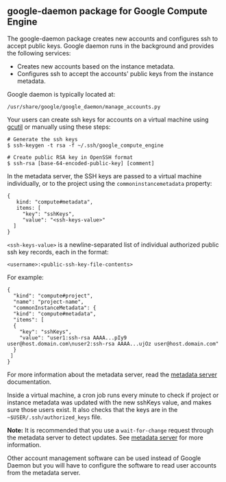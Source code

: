 ## google-daemon package for Google Compute Engine
The google-daemon package creates new accounts and configures ssh to accept public keys. Google daemon runs in the background and provides the following services:

+ Creates new accounts based on the instance metadata.
+ Configures ssh to accept the accounts' public keys from the instance metadata.

Google daemon is typically located at: 

    /usr/share/google/google_daemon/manage_accounts.py

Your users can create ssh keys for accounts on a virtual machine using [gcutil](http://developers.google.com/compute/docs/gcutil "gcutil") or manually using these steps:

    # Generate the ssh keys
    $ ssh-keygen -t rsa -f ~/.ssh/google_compute_engine
    
    # Create public RSA key in OpenSSH format
    $ ssh-rsa [base-64-encoded-public-key] [comment]

In the metadata server, the SSH keys are passed to a virtual machine individually, or to the project using the `commoninstancemetadata` property:

    {
       kind: "compute#metadata",
       items: [
         "key": "sshKeys",
         "value": "<ssh-keys-value>"
      ]
    }
    
`<ssh-keys-value>` is a newline-separated list of individual authorized public ssh key records, each in the format:

    <username>:<public-ssh-key-file-contents>

For example:

    {
      "kind": "compute#project",
      "name": "project-name",
      "commonInstanceMetadata": {
      "kind": "compute#metadata",
      "items": [
      {
        "key": "sshKeys",
        "value": "user1:ssh-rsa AAAA...pIy9 user@host.domain.com\nuser2:ssh-rsa AAAA...ujOz user@host.domain.com"
      }
     ]
    }
    
For more information about the metadata server, read the [metadata server](http://developers.google.com/compute/docs/metadata "metadata server") documentation.

Inside a virtual machine, a cron job runs every minute to check if project or instance metadata was updated with the new sshKeys value, and makes sure those users exist. It also checks that the keys are in the `~$USER/.ssh/authorized_keys` file.

__Note:__ It is recommended that you use a `wait-for-change` request through the metadata server to detect updates. See [metadata server](https://devsite.googleplex.com/compute/docs/metadata#waitforchange) for more information.

Other account management software can be used instead of Google Daemon but you will have to configure the software to read user accounts from the metadata server.


